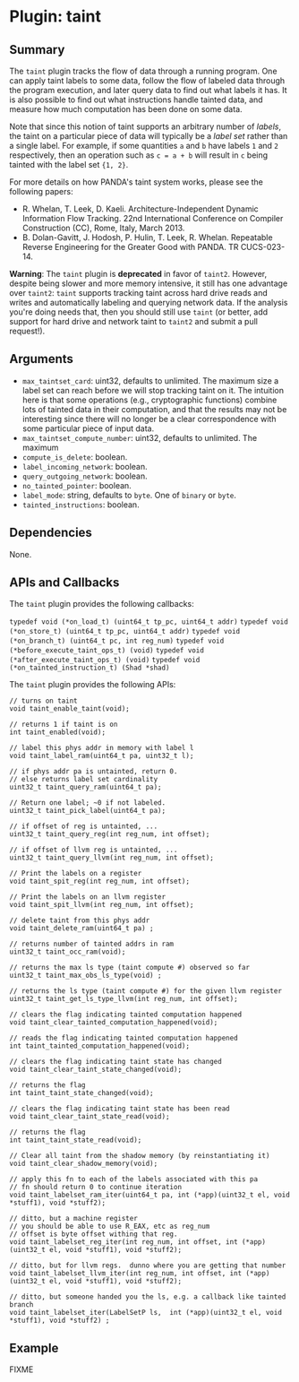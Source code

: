 Plugin: taint
===========

Summary
-------

The `taint` plugin tracks the flow of data through a running program. One can apply taint labels to some data, follow the flow of labeled data through the program execution, and later query data to find out what labels it has. It is also possible to find out what instructions handle tainted data, and measure how much computation has been done on some data.

Note that since this notion of taint supports an arbitrary number of *labels*, the taint on a particular piece of data will typically be a *label set* rather than a single label. For example, if some quantities `a` and `b` have labels `1` and `2` respectively, then an operation such as `c = a + b` will result in `c` being tainted with the label set `{1, 2}`.

For more details on how PANDA's taint system works, please see the following papers:

* R. Whelan, T. Leek, D. Kaeli.  Architecture-Independent Dynamic Information Flow Tracking. 22nd International Conference on Compiler Construction (CC), Rome, Italy, March 2013.
* B. Dolan-Gavitt, J. Hodosh, P. Hulin, T. Leek, R. Whelan.  Repeatable Reverse Engineering for the Greater Good with PANDA. TR CUCS-023-14.

**Warning**: The `taint` plugin is **deprecated** in favor of `taint2`. However, despite being slower and more memory intensive, it still has one advantage over `taint2`: `taint` supports tracking taint across hard drive reads and writes and automatically labeling and querying network data. If the analysis you're doing needs that, then you should still use `taint` (or better, add support for hard drive and network taint to `taint2` and submit a pull request!).

Arguments
---------

* `max_taintset_card`: uint32, defaults to unlimited. The maximum size a label set can reach before we will stop tracking taint on it. The intuition here is that some operations (e.g., cryptographic functions) combine lots of tainted data in their computation, and that the results may not be interesting since there will no longer be a clear correspondence with some particular piece of input data.
* `max_taintset_compute_number`: uint32, defaults to unlimited. The maximum 
* `compute_is_delete`: boolean.
* `label_incoming_network`: boolean.
* `query_outgoing_network`: boolean.
* `no_tainted_pointer`: boolean.
* `label_mode`: string, defaults to `byte`. One of `binary` or `byte`.
* `tainted_instructions`: boolean.

Dependencies
------------

None.

APIs and Callbacks
------------------

The `taint` plugin provides the following callbacks:

`typedef void (*on_load_t) (uint64_t tp_pc, uint64_t addr)`
`typedef void (*on_store_t) (uint64_t tp_pc, uint64_t addr)`
`typedef void (*on_branch_t) (uint64_t pc, int reg_num)`
`typedef void (*before_execute_taint_ops_t) (void)`
`typedef void (*after_execute_taint_ops_t) (void)`
`typedef void (*on_tainted_instruction_t) (Shad *shad)`


The `taint` plugin provides the following APIs:

    // turns on taint
    void taint_enable_taint(void);

    // returns 1 if taint is on
    int taint_enabled(void);

    // label this phys addr in memory with label l
    void taint_label_ram(uint64_t pa, uint32_t l);

    // if phys addr pa is untainted, return 0.
    // else returns label set cardinality 
    uint32_t taint_query_ram(uint64_t pa);

    // Return one label; ~0 if not labeled.
    uint32_t taint_pick_label(uint64_t pa);

    // if offset of reg is untainted, ...
    uint32_t taint_query_reg(int reg_num, int offset);

    // if offset of llvm reg is untainted, ...
    uint32_t taint_query_llvm(int reg_num, int offset);

    // Print the labels on a register
    void taint_spit_reg(int reg_num, int offset);

    // Print the labels on an llvm register
    void taint_spit_llvm(int reg_num, int offset);

    // delete taint from this phys addr
    void taint_delete_ram(uint64_t pa) ;

    // returns number of tainted addrs in ram
    uint32_t taint_occ_ram(void);

    // returns the max ls type (taint compute #) observed so far
    uint32_t taint_max_obs_ls_type(void) ;

    // returns the ls type (taint compute #) for the given llvm register
    uint32_t taint_get_ls_type_llvm(int reg_num, int offset);

    // clears the flag indicating tainted computation happened
    void taint_clear_tainted_computation_happened(void);

    // reads the flag indicating tainted computation happened
    int taint_tainted_computation_happened(void);

    // clears the flag indicating taint state has changed
    void taint_clear_taint_state_changed(void);

    // returns the flag
    int taint_taint_state_changed(void);

    // clears the flag indicating taint state has been read
    void taint_clear_taint_state_read(void);

    // returns the flag
    int taint_taint_state_read(void);

    // Clear all taint from the shadow memory (by reinstantiating it)
    void taint_clear_shadow_memory(void);

    // apply this fn to each of the labels associated with this pa
    // fn should return 0 to continue iteration
    void taint_labelset_ram_iter(uint64_t pa, int (*app)(uint32_t el, void *stuff1), void *stuff2);

    // ditto, but a machine register
    // you should be able to use R_EAX, etc as reg_num
    // offset is byte offset withing that reg.
    void taint_labelset_reg_iter(int reg_num, int offset, int (*app)(uint32_t el, void *stuff1), void *stuff2);

    // ditto, but for llvm regs.  dunno where you are getting that number
    void taint_labelset_llvm_iter(int reg_num, int offset, int (*app)(uint32_t el, void *stuff1), void *stuff2);

    // ditto, but someone handed you the ls, e.g. a callback like tainted branch
    void taint_labelset_iter(LabelSetP ls,  int (*app)(uint32_t el, void *stuff1), void *stuff2) ;

Example
-------

FIXME
